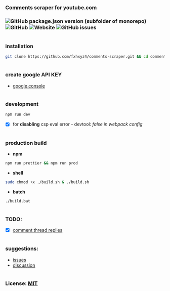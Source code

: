 ### Comments scraper for youtube.com

### ![GitHub package.json version (subfolder of monorepo)](https://img.shields.io/github/package-json/v/fxhxyz4/comments-scraper) ![GitHub](https://img.shields.io/github/license/fxhxyz4/comments-scraper) ![Website](https://img.shields.io/website?url=https%3A%2F%2Ffxhxyz4.github.io%2Fcomments-scraper) ![GitHub issues](https://img.shields.io/github/issues/fxhxyz4/comments-scraper)

#

### installation

```bash
git clone https://github.com/fxhxyz4/comments-scraper.git && cd comments-scraper && npm i
```

#

### create google API KEY

- [google console](https://console.cloud.google.com/apis/dashboard)

#

### development

```bash
npm run dev
```

- [x] for **disabling** csp eval error - devtool: _false in webpack config_

#

### production build

- **npm**

```bash
npm run prettier && npm run prod
```

- **shell**

```bash
sudo chmod +x ./build.sh & ./build.sh
```

- **batch**

```bash
./build.bat
```

#

### TODO:

- [x] [comment thread replies](https://stackoverflow.com/questions/31546995/youtube-data-api-v3-commentthread-call-doesnt-give-replies-for-some-comment-th)

#

### suggestions:

- [issues](https://github.com/fxhxyz4/comments-scraper/issues)
- [discussion](https://github.com/fxhxyz4/comments-scraper/discussions)

#

### License: [MIT](https://fxhxyz.mit-license.org)
